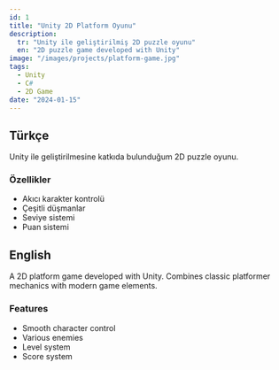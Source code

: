 ```yaml
---
id: 1
title: "Unity 2D Platform Oyunu"
description:
  tr: "Unity ile geliştirilmiş 2D puzzle oyunu"
  en: "2D puzzle game developed with Unity"
image: "/images/projects/platform-game.jpg"
tags:
  - Unity
  - C#
  - 2D Game
date: "2024-01-15"
---
```


## Türkçe
Unity ile geliştirilmesine katkıda bulunduğum 2D puzzle oyunu.

### Özellikler
- Akıcı karakter kontrolü
- Çeşitli düşmanlar
- Seviye sistemi
- Puan sistemi

## English
A 2D platform game developed with Unity. Combines classic platformer mechanics with modern game elements.

### Features
- Smooth character control
- Various enemies
- Level system
- Score system 